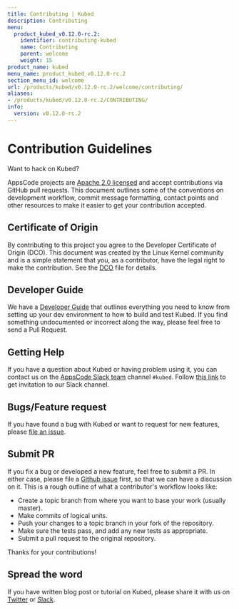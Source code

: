 ```yaml
---
title: Contributing | Kubed
description: Contributing
menu:
  product_kubed_v0.12.0-rc.2:
    identifier: contributing-kubed
    name: Contributing
    parent: welcome
    weight: 15
product_name: kubed
menu_name: product_kubed_v0.12.0-rc.2
section_menu_id: welcome
url: /products/kubed/v0.12.0-rc.2/welcome/contributing/
aliases:
- /products/kubed/v0.12.0-rc.2/CONTRIBUTING/
info:
  version: v0.12.0-rc.2
---
```


# Contribution Guidelines
Want to hack on Kubed?

AppsCode projects are [Apache 2.0 licensed](https://github.com/appscode/kubed/blob/master/LICENSE) and accept contributions via
GitHub pull requests.  This document outlines some of the conventions on
development workflow, commit message formatting, contact points and other
resources to make it easier to get your contribution accepted.

## Certificate of Origin

By contributing to this project you agree to the Developer Certificate of
Origin (DCO). This document was created by the Linux Kernel community and is a
simple statement that you, as a contributor, have the legal right to make the
contribution. See the [DCO](https://github.com/appscode/kubed/blob/master/DCO) file for details.

## Developer Guide

We have a [Developer Guide](/products/kubed/v0.12.0-rc.2/setup/developer-guide/overview) that outlines everything you need to know from setting up your
dev environment to how to build and test Kubed. If you find something undocumented or incorrect along the way,
please feel free to send a Pull Request.

## Getting Help

If you have a question about Kubed or having problem using it, you can contact us on the [AppsCode Slack team](https://appscode.slack.com/messages/C6HSHCKBL/details/) channel `#kubed`. Follow [this link](https://slack.appscode.com) to get invitation to our Slack channel.

## Bugs/Feature request

If you have found a bug with Kubed or want to request for new features, please [file an issue](https://github.com/appscode/kubed/issues/new).

## Submit PR

If you fix a bug or developed a new feature, feel free to submit a PR. In either case, please file a [Github issue](https://github.com/appscode/kubed/issues/new) first, so that we can have a discussion on it. This is a rough outline of what a contributor's workflow looks like:

- Create a topic branch from where you want to base your work (usually master).
- Make commits of logical units.
- Push your changes to a topic branch in your fork of the repository.
- Make sure the tests pass, and add any new tests as appropriate.
- Submit a pull request to the original repository.

Thanks for your contributions!

## Spread the word

If you have written blog post or tutorial on Kubed, please share it with us on [Twitter](https://twitter.com/AppsCodeHQ) or [Slack](https://slack.appscode.com).
